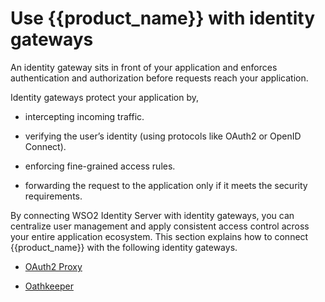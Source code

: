 # Use {{product_name}} with identity gateways

An identity gateway sits in front of your application and enforces authentication and authorization before requests reach your application.

Identity gateways protect your application by,

- intercepting incoming traffic.

- verifying the user’s identity (using protocols like OAuth2 or OpenID Connect).

- enforcing fine-grained access rules.

- forwarding the request to the application only if it meets the security requirements.

By connecting WSO2 Identity Server with identity gateways, you can centralize user management and apply consistent access control across your entire application ecosystem. This section explains how to connect {{product_name}} with the following identity gateways.

- [OAuth2 Proxy]({{base_path}}/references/tutorials/protect-apps-with-identity-gateway/protect-apps-with-oauth2proxy/)

- [Oathkeeper]({{base_path}}/references/tutorials/protect-apps-with-identity-gateway/protect-apps-with-oathkeeper/)